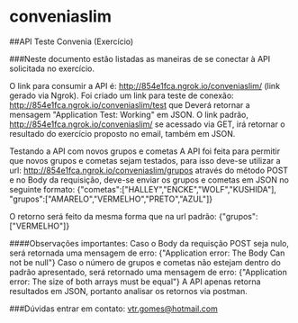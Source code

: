 # conveniaslim

##API Teste Convenia (Exercício)

###Neste documento estão listadas as maneiras de se conectar à API solicitada no exercício.

O link para consumir a API é: http://854e1fca.ngrok.io/conveniaslim/ (link gerado via Ngrok). 
Foi criado um link para teste de conexão: http://854e1fca.ngrok.io/conveniaslim/test que Deverá retornar a mensagem "Application Test: Working" em JSON.
O link padrão, http://854e1fca.ngrok.io/conveniaslim/  se acessado via GET, irá retornar o resultado do exercício proposto no email, também em JSON.

Testando a API com novos grupos e cometas
A API foi feita para permitir que novos grupos e cometas sejam testados, para isso deve-se utilizar a url: http://854e1fca.ngrok.io/conveniaslim/grupos através do método POST e no Body da requisição, deve-se enviar os grupos e cometas em JSON no seguinte formato:
{"cometas":["HALLEY","ENCKE","WOLF","KUSHIDA"],
"grupos":["AMARELO","VERMELHO","PRETO","AZUL"]}

O retorno será feito da mesma forma que na url padrão: 
{"grupos":["VERMELHO"]}

####Observações importantes:
Caso o Body da requisção POST seja nulo, será retornada uma mensagem de erro: {"Application error: The Body Can not be null"}
Caso o número de grupos e cometas não estejam dentro do padrão apresentado, será retornado uma mensagem de erro: {"Application error: The size of both arrays must be equal"}
A API apenas retorna resultados em JSON, portanto analisar os retornos via postman.

###Dúvidas entrar em contato: vtr.gomes@hotmail.com

